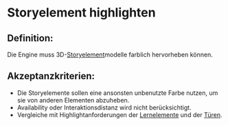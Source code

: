# Storyelement highlighten

## Definition:

Die Engine muss 3D-[Storyelement](EZZ0022.md)modelle farblich hervorheben können.

## Akzeptanzkriterien:

- Die Storyelemente sollen eine ansonsten unbenutzte Farbe nutzen, um sie von anderen Elementen abzuheben.
- Availability oder Interaktionsdistanz wird nicht berücksichtigt.
- Vergleiche mit Highlightanforderungen der [Lernelemente](ELG0027.md) und der [Türen](ELG0018.md).

